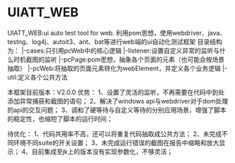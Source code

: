 # UIATT_WEB
UIATT_WEB:ui auto test tool for web.
利用pom思想，使用webdriver、java、testng、log4j、autoit3、ant、bat等进行web端的ui自动化测试框架
目录结构为：
|-cases:只引用pcWeb中的核心逻辑
|-listener:设置自定义异常的监听与什么时机截图的监听
|-pcPage:pom思想，抽象各个页面的元素（也可能会按场景抽取）
|-pcWeb:将抽取的页面元素转化为webElement，并定义各个业务逻辑
|-util:定义各个公共方法

本框架目前版本：V2.0.0
优势：
1、设置了灵活的监听，不再需要在代码中到处添加异常捕获和截图的语句；
2、解决了windows api与webdriver对于dom处理的api的交互问题；
3、调和了硬等待与自定义等待的分别应用场景，增强了脚本的稳定性，也缩短了脚本的运行时间；

待优化：
1、代码共用率不高，还可以将重复代码抽取成公共方法；
2、未完成不同环境不同suite的开关设置；
3、未完成运行错误的截图在报告中缩略和放大显示；
4、目前集成至jk上的版本没有实现参数化，不够灵活；

